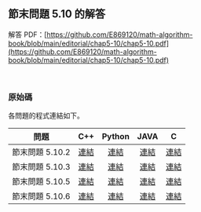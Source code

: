 ## 節末問題 5.10 的解答

解答 PDF：[https://github.com/E869120/math-algorithm-book/blob/main/editorial/chap5-10/chap5-10.pdf](https://github.com/E869120/math-algorithm-book/blob/main/editorial/chap5-10/chap5-10.pdf)

<br />

### 原始碼

各問題的程式連結如下。

| 問題 | C++ | Python | JAVA | C |
|:---:|:---:|:---:|:---:|:---:|
| 節末問題 5.10.2 | [連結](https://github.com/E869120/math-algorithm-book/blob/main/editorial/chap5-10/prob5-10-2.cpp) | [連結](https://github.com/E869120/math-algorithm-book/blob/main/editorial/chap5-10/prob5-10-2.py) | [連結](https://github.com/E869120/math-algorithm-book/blob/main/editorial/chap5-10/prob5-10-2.java) | [連結](https://github.com/E869120/math-algorithm-book/blob/main/editorial/chap5-10/prob5-10-2.c) |
| 節末問題 5.10.3 | [連結](https://github.com/E869120/math-algorithm-book/blob/main/editorial/chap5-10/prob5-10-3.cpp) | [連結](https://github.com/E869120/math-algorithm-book/blob/main/editorial/chap5-10/prob5-10-3.py) | [連結](https://github.com/E869120/math-algorithm-book/blob/main/editorial/chap5-10/prob5-10-3.java) | [連結](https://github.com/E869120/math-algorithm-book/blob/main/editorial/chap5-10/prob5-10-3.c) |
| 節末問題 5.10.5 | [連結](https://github.com/E869120/math-algorithm-book/blob/main/editorial/chap5-10/prob5-10-5.cpp) | [連結](https://github.com/E869120/math-algorithm-book/blob/main/editorial/chap5-10/prob5-10-5.py) | [連結](https://github.com/E869120/math-algorithm-book/blob/main/editorial/chap5-10/prob5-10-5.java) | [連結](https://github.com/E869120/math-algorithm-book/blob/main/editorial/chap5-10/prob5-10-5.c) |
| 節末問題 5.10.6 | [連結](https://github.com/E869120/math-algorithm-book/blob/main/editorial/chap5-10/prob5-10-6.cpp) | [連結](https://github.com/E869120/math-algorithm-book/blob/main/editorial/chap5-10/prob5-10-6.py) | [連結](https://github.com/E869120/math-algorithm-book/blob/main/editorial/chap5-10/prob5-10-6.java) | [連結](https://github.com/E869120/math-algorithm-book/blob/main/editorial/chap5-10/prob5-10-6.c) |
